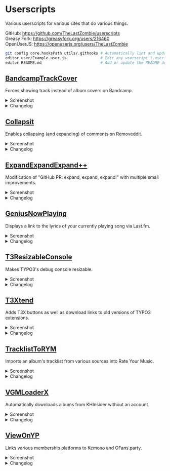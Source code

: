 # Userscripts

Various userscripts for various sites that do various things.

GitHub: https://github.com/TheLastZombie/userscripts  
Greasy Fork: https://greasyfork.org/users/216460  
OpenUserJS: https://openuserjs.org/users/TheLastZombie

```Bash
git config core.hooksPath utils/.githooks # Automatically lint and update .meta.js files (requires Node.js)
editor user/Example.user.js               # Edit any userscript (.user.js) files
editor README.md                          # Add or update the README descriptions and changelogs
```

## [BandcampTrackCover](https://raw.github.com/TheLastZombie/userscripts/master/user/BandcampTrackCover.user.js) <img width="16px" height="16px" src="https://raw.githubusercontent.com/TheLastZombie/userscripts/master/icons/BandcampTrackCover.png">

Forces showing track instead of album covers on Bandcamp.

<details>

<summary>Screenshot</summary>

![](https://raw.githubusercontent.com/TheLastZombie/userscripts/master/previews/BandcampTrackCover.png)

</details>

<details>

<summary>Changelog</summary>

### Version 1.0.6
- Add `@copyright` to metadata block
- Add URL to `@license` in metadata block
- Add anchor to homepage URL
- Add OpenUserJS metadata block

### Version 1.0.5
- Remove jQuery dependency

### Version 1.0.4
- Add `@supportURL` to metadata block
- Add `@updateURL` to metadata block
- Move script to subfolder (with symlink)
- Add MIT/Expat license and notice for LibreJS
- Move icon to GitHub repository
- Use JavaScript Standard style

### Version 1.0.3
- Add userscript icon
- Add German description
- Add homepage URL

### Version 1.0.2
- Fix [#1](https://github.com/TheLastZombie/userscripts/issues/1) and [#2](https://github.com/TheLastZombie/userscripts/issues/2)
- Remove jQuery dependency

### Version 1.0.1
- Add `@downloadURL`

### Version 1.0.0
- Initial release

</details>

## [Collapsit](https://raw.github.com/TheLastZombie/userscripts/master/user/Collapsit.user.js) <img width="16px" height="16px" src="https://raw.githubusercontent.com/TheLastZombie/userscripts/master/icons/Collapsit.ico">

Enables collapsing (and expanding) of comments on Removeddit.

<details>

<summary>Screenshot</summary>

![](https://raw.githubusercontent.com/TheLastZombie/userscripts/master/previews/Collapsit.png)

</details>

<details>

<summary>Changelog</summary>

### Version 1.0.3
- Fix scrolling to top on click
- Remove jQuery dependency

### Version 1.0.2
- Add `@copyright` to metadata block
- Add URL to `@license` in metadata block
- Add anchor to homepage URL
- Add OpenUserJS metadata block

### Version 1.0.1
- Add `@supportURL` to metadata block
- Add `@updateURL` to metadata block
- Move script to subfolder (with symlink)
- Add MIT/Expat license and notice for LibreJS
- Move icon to GitHub repository
- Use JavaScript Standard style

### Version 1.0.0
- Initial release

</details>

## [ExpandExpandExpand++](https://raw.github.com/TheLastZombie/userscripts/master/user/ExpandExpandExpand++.user.js)  <img width="16px" height="16px" src="https://raw.githubusercontent.com/TheLastZombie/userscripts/master/icons/ExpandExpandExpand++.png">

Modification of "GitHub PR: expand, expand, expand!" with multiple small improvements.

<details>

<summary>Screenshot</summary>

![](https://raw.githubusercontent.com/TheLastZombie/userscripts/master/previews/ExpandExpandExpand++.gif)

</details>

<details>

<summary>Changelog</summary>

### Version 1.0.4
- Add `@copyright` to metadata block
- Add URL to `@license` in metadata block
- Add anchor to homepage URL
- Add OpenUserJS metadata block

### Version 1.0.3
- Re-lint using JavaScript Standard style 16

### Version 1.0.2
- Remove jQuery dependency

### Version 1.0.1
- Add `@supportURL` to metadata block
- Add `@updateURL` to metadata block
- Move script to subfolder (with symlink)
- Add MIT/Expat license and notice for LibreJS
- Move icon to GitHub repository
- Use JavaScript Standard style

### Version 1.0.0
- Initial release

</details>

## [GeniusNowPlaying](https://raw.github.com/TheLastZombie/userscripts/master/user/GeniusNowPlaying.user.js) <img width="16px" height="16px" src="https://raw.githubusercontent.com/TheLastZombie/userscripts/master/icons/GeniusNowPlaying.ico">

Displays a link to the lyrics of your currently playing song via Last.fm.

<details>

<summary>Screenshot</summary>

![](https://raw.githubusercontent.com/TheLastZombie/userscripts/master/previews/GeniusNowPlaying.png)

</details>

<details>

<summary>Changelog</summary>

### Version 1.1.4
- Add `@copyright` to metadata block
- Add URL to `@license` in metadata block
- Add anchor to homepage URL
- Add OpenUserJS metadata block

### Version 1.1.3
- Remove jQuery dependency

### Version 1.1.2
- Re-lint using JavaScript Standard style 16

### Version 1.1.1
- Fix await outside of async function

### Version 1.1.0
- Store preferences in userscript storage

### Version 1.0.9
- Add `@supportURL` to metadata block
- Add `@updateURL` to metadata block
- Move script to subfolder (with symlink)
- Add MIT/Expat license and notice for LibreJS
- Move icon to GitHub repository
- Use JavaScript Standard style

### Version 1.0.8
- Fix [#5](https://github.com/TheLastZombie/userscripts/issues/5)

### Version 1.0.7
- Add German description
- Add homepage URL
- Update jQuery to 3.5.1

### Version 1.0.6
- Update selector classes

### Version 1.0.5
- Make selectors less strict

### Version 1.0.4
- Update selector classes

### Version 1.0.3
- Add API fallback values

### Version 1.0.2
- Update selector classes

### Version 1.0.1
- Add `@downloadURL`

### Version 1.0.0
- Initial release

</details>

## [T3ResizableConsole](https://raw.github.com/TheLastZombie/userscripts/master/user/T3ResizableConsole.user.js) <img width="16px" height="16px" src="https://raw.githubusercontent.com/TheLastZombie/userscripts/master/icons/T3ResizableConsole.png">

Makes TYPO3's debug console resizable.

<details>

<summary>Screenshot</summary>

![](https://raw.githubusercontent.com/TheLastZombie/userscripts/master/previews/T3ResizableConsole.png)

</details>

<details>

<summary>Changelog</summary>

### Version 1.0.3
- Add `@copyright` to metadata block
- Add URL to `@license` in metadata block
- Add anchor to homepage URL
- Add OpenUserJS metadata block

### Version 1.0.2
- Add `@supportURL` to metadata block
- Add `@updateURL` to metadata block
- Move script to subfolder (with symlink)
- Add MIT/Expat license and notice for LibreJS
- Move icon to GitHub repository
- Use JavaScript Standard style

### Version 1.0.1
- Fix `resizestart` and `resizeend` events not working

### Version 1.0.0
- Initial release

</details>

## [T3Xtend](https://raw.github.com/TheLastZombie/userscripts/master/user/T3Xtend.user.js) <img width="16px" height="16px" src="https://raw.githubusercontent.com/TheLastZombie/userscripts/master/icons/T3Xtend.ico">

Adds T3X buttons as well as download links to old versions of TYPO3 extensions.

<details>

<summary>Screenshot</summary>

![](https://raw.githubusercontent.com/TheLastZombie/userscripts/master/previews/T3Xtend.png)

</details>

<details>

<summary>Changelog</summary>

### Version 1.2.1
- Add `@copyright` to metadata block
- Add URL to `@license` in metadata block
- Add anchor to homepage URL
- Add OpenUserJS metadata block

### Version 1.2.0
- Replace to-be-deleted documentation links

### Version 1.1.4
- Remove jQuery dependency
- Re-lint using JavaScript Standard style 16

### Version 1.1.3
- Add `@supportURL` to metadata block
- Add `@updateURL` to metadata block
- Move script to subfolder (with symlink)
- Add MIT/Expat license and notice for LibreJS
- Move icon to GitHub repository
- Use JavaScript Standard style

### Version 1.1.2
- Add userscript icon
- Add German description
- Add homepage URL

### Version 1.1.1
- Don't add Composer buttons if extension is not available via Composer

### Version 1.1.0
- Add Composer command buttons
- Fix top border offset

### Version 1.0.1
- Don't display incorrect download size

### Version 1.0.0
- Initial release

</details>

## [TracklistToRYM](https://raw.github.com/TheLastZombie/userscripts/master/user/TracklistToRYM.user.js) <img width="16px" height="16px" src="https://raw.githubusercontent.com/TheLastZombie/userscripts/master/icons/TracklistToRYM.png">

Imports an album's tracklist from various sources into Rate Your Music.

<details>

<summary>Screenshot</summary>

![](https://raw.githubusercontent.com/TheLastZombie/userscripts/master/previews/TracklistToRYM.gif)

</details>

<details>

<summary>Changelog</summary>

### Version 1.21.0
- Redesign main interface
- Improve margins in settings
- Allow dismissal of messages
- Add invert selection button to site management
- Notify when switching sites

### Version 1.20.0
- Add Kingdom Hearts Insider support
- Add Internet Archive support

### Version 1.19.0
- Add Napster support
- Add Sonemic support
- Discard current artists on new import
- Disable import button while import is in progress

### Version 1.18.0
- Add button to reset settings
- Prevent scrolling of page while settings are open
- Fix settings menu position for site redesign
- Add `@copyright` to metadata block
- Add URL to `@license` in metadata block
- Add anchor to homepage URL
- Add OpenUserJS metadata block

### Version 1.17.1
- Update a-tisket URL

### Version 1.17.0
- Add a-tisket support
- Improve length parsing

### Version 1.16.0
- Add automatic input of artist name
- Add automatic input of release title
- Make site selection labels clickable

### Version 1.15.0
- Add artist extraction (not used yet)
- Add album extraction (not used yet)

### Version 1.14.0
- Add VGMdb support
- Improve length parsing
- Fix `regex` extractor
- Fix MusicBrainz track number extraction
- Fix MusicBrainz unknown length extraction
- Remove unused `@connect` rule

### Version 1.13.1
- Fix script breaking if unsupported site is set as default

### Version 1.13.0
- Fix Amazon support
- Fix Rate Your Music support
- Improve length parsing
- Prefix URLs with https:// if neccessary
- Remove Beatport Classic support
- Remove Google Play support

### Version 1.12.2
- Re-lint using JavaScript Standard style 16

### Version 1.12.1
- Fix placeholder not updating

### Version 1.12.0
- Add Rate Your Music support
- Rewrite site selection to settings menu
- Add setting for default site
- Make automatic site guessing optional
- Improve message format, style and code
- Store preferences in userscript storage
- Add support for URL transformers

### Version 1.11.1
- Allow scrolling in site selection menu

### Version 1.11.0
- Add Vinyl Digital support
- Add enabling/disabling of sites
- Improve confusing wording (sites/sources)
- Fix error parsing undefined length

### Version 1.10.1
- Add `@updateURL` to metadata block
- Move script to subfolder (with symlink)
- Move icon to GitHub repository
- Use JavaScript Standard style

### Version 1.10.0
- Add `json` extractor
- Add length support for Beatport Classic
- Add length support for Free Music Archive
- Fix [#6](https://github.com/TheLastZombie/userscripts/issues/6)
- Fix GitHub issue URL shown if extractor is invalid
- Modularize common actions
- Improve string parsing and conversion
- Revert: Add advanced documentation

### Version 1.9.0
- Add support for multiple extractors
- Add `regex` extractor
- Add YouTube Music support
- Add advanced documentation
- Add `@supportURL` to metadata block
- Add MIT/Expat license and notice for LibreJS

### Version 1.8.0
- Add Amazon support
- Add Beatport Classic support
- Add Free Music Archive support
- Add Loot.co.za support
- Add Naxos Records support

### Version 1.7.0
- Add Qobuz support

### Version 1.6.1
- Add Greasemonkey 4 polyfill

### Version 1.6.0
- Add AllMusic support
- Add Beatport support
- Add Google Play support
- Add Juno Download support
- Add Metal Archives support
- Add Musik-Sammler support
- Modify modal width
- Remove periods from indices
- Only use first matched element
- Clone to allow access to children
- Use name instead of ID

### Version 1.5.1
- Add missing last.fm `@connect` key

### Version 1.5.0
- Add Last.fm support
- Warn if URL does not match placeholder
- Improve Apple Music placeholder
- Remove info message if no tracks were found

### Version 1.4.0
- Fix [#4](https://github.com/TheLastZombie/userscripts/issues/4)

### Version 1.3.3
- Add userscript icon
- Add German description
- Add homepage URL

### Version 1.3.2
- Fix quotes around error message attributes

### Version 1.3.1
- Improve Discogs parent selector

### Version 1.3.0
- Add Deezer support
- Add Genius support
- Add MusicBrainz support
- Add URL to sources option
- Append instead of replace option
- Clear input on submit
- Remove leading zeros
- Store data in JSON object
- General code cleanup
- Improve error handling

### Version 1.2.0
- Modify modal width
- Add URL placeholders
- Improve success and error messages

### Version 1.1.2
- Update Apple Music selectors

### Version 1.1.1
- Improve Discogs title selector

### Version 1.1.0
- Add Apple Music support
- Improve parent selector
- Improve status and error messages

### Version 1.0.0
- Initial release

</details>

## [VGMLoaderX](https://raw.github.com/TheLastZombie/userscripts/master/user/VGMLoaderX.user.js) <img width="16px" height="16px" src="https://raw.githubusercontent.com/TheLastZombie/userscripts/master/icons/VGMLoaderX.ico">

Automatically downloads albums from KHInsider without an account.

<details>

<summary>Screenshot</summary>

![](https://raw.githubusercontent.com/TheLastZombie/userscripts/master/previews/VGMLoaderX.gif)

</details>

<details>

<summary>Changelog</summary>

### Version 1.0.0
- Initial release

</details>

## [ViewOnYP](https://raw.github.com/TheLastZombie/userscripts/master/user/ViewOnYP.user.js) <img width="16px" height="16px" src="https://raw.githubusercontent.com/TheLastZombie/userscripts/master/icons/ViewOnYP.ico">

Links various membership platforms to Kemono and OFans.party.

<details>

<summary>Screenshot</summary>

![](https://raw.githubusercontent.com/TheLastZombie/userscripts/master/previews/ViewOnYP.gif)

</details>

<details>

<summary>Changelog</summary>

### Version 2.3.2
- Fix pop-up line breaks

### Version 2.3.1
- Fix Patreon support

### Version 2.3.0
- Add OnlyFans → OFans.party (.onion) support

### Version 2.2.1
- Add `@copyright` to metadata block
- Add URL to `@license` in metadata block
- Add anchor to homepage URL
- Add OpenUserJS metadata block

### Version 2.2.0
- Add OnlyFans → OFans.party support
- Add menu option to clear cache
- Under-the-hood simplifications and improvements

### Version 2.1.0
- Fix [#9](https://github.com/TheLastZombie/userscripts/issues/9)
- Fix compatibility with Dark Reader
- Remove yiff.party support

### Version 2.0.0
- Use overlay instead of inserting (fixes Patreon → yiff.party)
- Add DLsite → Kemono support
- Add Fantia → yiff.party support
- Add Gumroad → Kemono support
- Add Patreon → Kemono support
- Add pixivFANBOX → Kemono support
- Add SubscribeStar → Kemono support
- Use native JS instead of jQuery

### Version 1.0.4
- Add `@supportURL` to metadata block
- Add `@updateURL` to metadata block
- Move script to subfolder (with symlink)
- Add MIT/Expat license and notice for LibreJS
- Move icon to GitHub repository
- Use JavaScript Standard style

### Version 1.0.3
- Add userscript icon
- Add German description
- Add homepage URL
- Update jQuery to 3.5.1

### Version 1.0.2
- Update selector classes

### Version 1.0.1
- Fix [#3](https://github.com/TheLastZombie/userscripts/issues/3)

### Version 1.0.0
- Initial release

</details>
